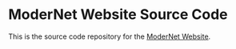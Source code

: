 # ModerNet Website Source Code
This is the source code repository for the [ModerNet Website](http://modernet.github.io/).
